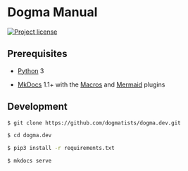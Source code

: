 # Dogma Manual

[![Project license](https://img.shields.io/badge/license-Public%20Domain-blue.svg)](https://unlicense.org)

## Prerequisites

- [Python][] 3

- [MkDocs][] 1.1+
  with the [Macros][] and [Mermaid][] plugins

[Python]:  https://www.python.org
[MkDocs]:  https://www.mkdocs.org
[Macros]:  https://github.com/fralau/mkdocs_macros_plugin
[Mermaid]: https://github.com/fralau/mkdocs-mermaid2-plugin

## Development

```bash
$ git clone https://github.com/dogmatists/dogma.dev.git

$ cd dogma.dev

$ pip3 install -r requirements.txt

$ mkdocs serve
```
